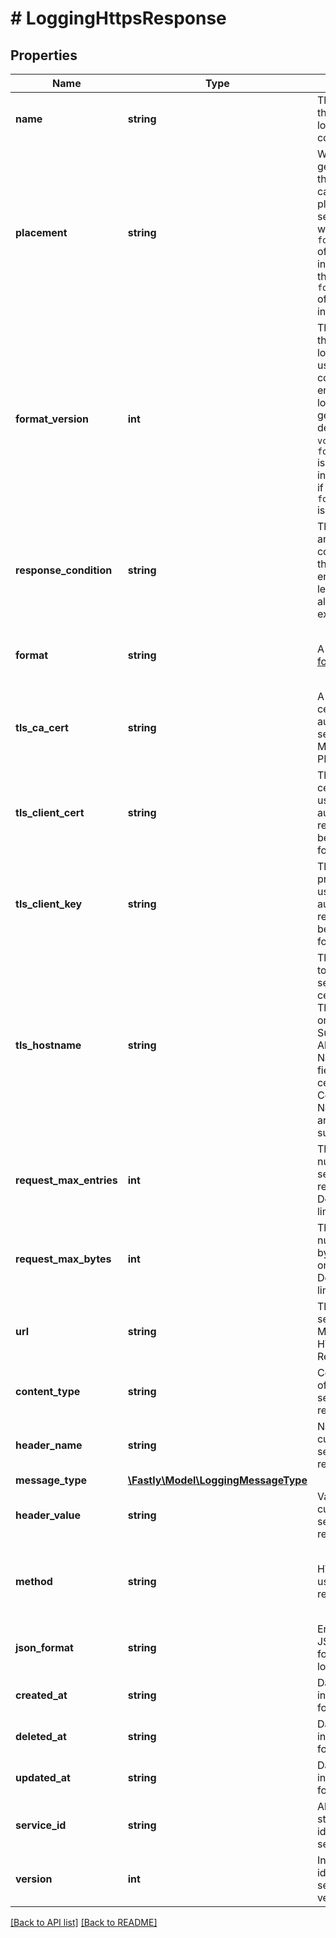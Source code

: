 # # LoggingHttpsResponse

## Properties

Name | Type | Description | Notes
------------ | ------------- | ------------- | -------------
**name** | **string** | The name for the real-time logging configuration. | [optional] 
**placement** | **string** | Where in the generated VCL the logging call should be placed. If not set, endpoints with `format_version` of 2 are placed in `vcl_log` and those with `format_version` of 1 are placed in `vcl_deliver`. | [optional]  [one of: 'none', 'waf_debug', 'null']
**format_version** | **int** | The version of the custom logging format used for the configured endpoint. The logging call gets placed by default in `vcl_log` if `format_version` is set to `2` and in `vcl_deliver` if `format_version` is set to `1`. | [optional]  [one of: 1, 2]
**response_condition** | **string** | The name of an existing condition in the configured endpoint, or leave blank to always execute. | [optional] 
**format** | **string** | A Fastly [log format string](https://docs.fastly.com/en/guides/custom-log-formats). | [optional]  [defaults to '%h %l %u %t "%r" %&gt;s %b']
**tls_ca_cert** | **string** | A secure certificate to authenticate a server with. Must be in PEM format. | [optional]  [defaults to 'null']
**tls_client_cert** | **string** | The client certificate used to make authenticated requests. Must be in PEM format. | [optional]  [defaults to 'null']
**tls_client_key** | **string** | The client private key used to make authenticated requests. Must be in PEM format. | [optional]  [defaults to 'null']
**tls_hostname** | **string** | The hostname to verify the server&#39;s certificate. This should be one of the Subject Alternative Name (SAN) fields for the certificate. Common Names (CN) are not supported. | [optional]  [defaults to 'null']
**request_max_entries** | **int** | The maximum number of logs sent in one request. Defaults `0` (no limit). | [optional]  [defaults to 0]
**request_max_bytes** | **int** | The maximum number of bytes sent in one request. Defaults `0` (no limit). | [optional]  [defaults to 0]
**url** | **string** | The URL to send logs to. Must use HTTPS. Required. | [optional] 
**content_type** | **string** | Content type of the header sent with the request. | [optional]  [defaults to 'null']
**header_name** | **string** | Name of the custom header sent with the request. | [optional]  [defaults to 'null']
**message_type** | [**\Fastly\Model\LoggingMessageType**](LoggingMessageType.md) |  | [optional] 
**header_value** | **string** | Value of the custom header sent with the request. | [optional]  [defaults to 'null']
**method** | **string** | HTTP method used for request. | [optional]  [one of: 'POST', 'PUT'] [defaults to 'POST']
**json_format** | **string** | Enforces valid JSON formatting for log entries. | [optional]  [one of: '0', '1', '2']
**created_at** | **string** | Date and time in ISO 8601 format. | [optional] [readonly] 
**deleted_at** | **string** | Date and time in ISO 8601 format. | [optional] [readonly] 
**updated_at** | **string** | Date and time in ISO 8601 format. | [optional] [readonly] 
**service_id** | **string** | Alphanumeric string identifying the service. | [optional] [readonly] 
**version** | **int** | Integer identifying a service version. | [optional] [readonly] 


[[Back to API list]](../../README.md#endpoints) [[Back to README]](../../README.md)

